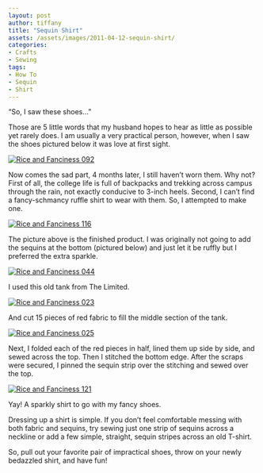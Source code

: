 ```yaml
---
layout: post
author: tiffany
title: "Sequin Shirt"
assets: /assets/images/2011-04-12-sequin-shirt/
categories: 
- Crafts
- Sewing
tags: 
- How To
- Sequin
- Shirt
---
```


“So, I saw these shoes…”

Those are 5 little words that my husband hopes to hear as little as possible yet rarely does. I am usually a very practical person, however, when I saw the shoes pictured below it was love at first sight.

[![](jekyll_uploads/2011/04/Rice-and-Fanciness-092-575x359.jpg "Rice and Fanciness 092")](http://www.sweetpeonies.com/2011/04/sequin-shirt/rice-and-fanciness-092/)

Now comes the sad part, 4 months later, I still haven’t worn them. Why not? First of all, the college life is full of backpacks and trekking across campus through the rain, not exactly conducive to 3-inch heels. Second, I can’t find a fancy-schmancy ruffle shirt to wear with them. So, I attempted to make one.

[![](jekyll_uploads/2011/04/Rice-and-Fanciness-116-575x259.jpg "Rice and Fanciness 116")](http://www.sweetpeonies.com/2011/04/sequin-shirt/rice-and-fanciness-116/)

The picture above is the finished product. I was originally not going to add the sequins at the bottom (pictured below) and just let it be ruffly but I preferred the extra sparkle.

[![](jekyll_uploads/2011/04/Rice-and-Fanciness-044-325x576.jpg "Rice and Fanciness 044")](http://www.sweetpeonies.com/2011/04/sequin-shirt/rice-and-fanciness-044/)

I used this old tank from The Limited.

[![](jekyll_uploads/2011/04/Rice-and-Fanciness-023-575x486.jpg "Rice and Fanciness 023")](http://www.sweetpeonies.com/2011/04/sequin-shirt/rice-and-fanciness-023/)

And cut 15 pieces of red fabric to fill the middle section of the tank.

[![](jekyll_uploads/2011/04/Rice-and-Fanciness-025-325x321.jpg "Rice and Fanciness 025")](http://www.sweetpeonies.com/2011/04/sequin-shirt/rice-and-fanciness-025/)

Next, I folded each of the red pieces in half, lined them up side by side, and sewed across the top. Then I stitched the bottom edge. After the scraps were secured, I pinned the sequin strip over the stitching and sewed over the top.

[![](jekyll_uploads/2011/04/Rice-and-Fanciness-121-575x294.jpg "Rice and Fanciness 121")](http://www.sweetpeonies.com/2011/04/sequin-shirt/rice-and-fanciness-121/)

Yay! A sparkly shirt to go with my fancy shoes.

Dressing up a shirt is simple. If you don’t feel comfortable messing with both fabric and sequins, try sewing just one strip of sequins across a neckline or add a few simple, straight, sequin stripes across an old T-shirt.

So, pull out your favorite pair of impractical shoes, throw on your newly bedazzled shirt, and have fun!